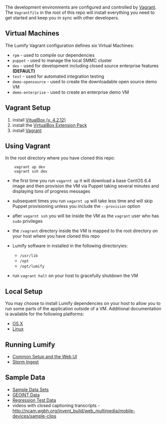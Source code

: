 The development environments are configured and controlled by [Vagrant](http://www.vagrantup.com/).
The `Vagrantfile` in the root of this repo will install everything you need to get started and keep you in sync with other developers.

## Virtual Machines

The Lumify Vagrant configuration defines six Virtual Machines:

  - `rpm` - used to compile our dependencies
  - `puppet` - used to manage the local SMMC cluster
  - `dev` - used for development including closed source enterprise features **(DEFAULT)**
  - `test` - used for automated integration testing
  - `demo-opensource` - used to create the downloadable open source demo VM
  - `demo-enterprise` - used to create an enterprise demo VM

## Vagrant Setup

1. install [VitualBox (v. 4.2.12)](https://www.virtualbox.org/wiki/Download_Old_Builds_4_2)
1. install the [VirtualBox Extension Pack](https://www.virtualbox.org/wiki/Download_Old_Builds_4_2)
1. install [Vagrant](http://docs.vagrantup.com/v2/installation/)

## Using Vagrant

In the root directory where you have cloned this repo:

        vagrant up dev
        vagrant ssh dev

- the first time you run `vagarnt up` it will download a base CentOS 6.4 image and then provision the VM via Puppet taking several minutes and displaying tons of progress messages
- subsequent times you run `vagarnt up` will take less time and will skip Puppet provisioning unless you include the `--provision` option

- after `vagarnt ssh` you will be inside the VM as the `vagrant` user who has `sudo` privileges
- the `/vagrant` directory inside the VM is mapped to the root directory on your host where you have cloned this repo
- Lumify software in installed in the following directoryies:
    - `/usr/lib`
    - `/opt`
    - `/opt/lumify`

- run `vagrant halt` on your host to gracefully shutdown the VM

## Local Setup

You may choose to install Lumify dependencies on your host to allow you to run some parts of the application outside of a VM.
Additional documentation is available for the following platforms:

- [OS X](development-osx.md)
- [Linux](development-linux.md)

## Running Lumify

- [Common Setup and the Web UI](running-lumify.md)
- [Storm Ingest](running-lumify-storm-ingest.md)

## Sample Data

- [Sample Data Sets](sample-data.md)
- [GEOINT Data](sample-data-geoint.md)
- [Regression Test Data](sample-data-testing.md)
- videos with closed captioning transcripts - http://ncam.wgbh.org/invent_build/web_multimedia/mobile-devices/sample-clips
